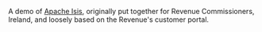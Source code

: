 A demo of [Apache Isis](http://incubator.apache.org/isis), originally put together for Revenue Commissioners, Ireland, and loosely based on the Revenue's customer portal.